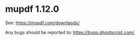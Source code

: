 # mupdf 1.12.0

See:
https://mupdf.com/downlaods/

Any bugs should be reported to:
https://bugs.ghostscript.com/
